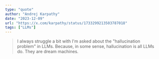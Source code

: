 ```yaml
---
type: "quote"
author: "Andrej Karpathy"
date: "2023-12-09"
url: "https://x.com/karpathy/status/1733299213503787018"
tags: ["LLMs"]
---
```


> I always struggle a bit with I'm asked about the "hallucination problem" in LLMs. Because, in some sense, hallucination is all LLMs do. They are dream machines.